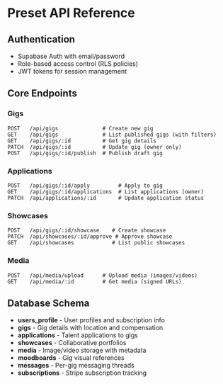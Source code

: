 # Preset API Reference

## Authentication
- Supabase Auth with email/password
- Role-based access control (RLS policies)
- JWT tokens for session management

## Core Endpoints

### Gigs
```
POST   /api/gigs              # Create new gig
GET    /api/gigs              # List published gigs (with filters)
GET    /api/gigs/:id          # Get gig details
PATCH  /api/gigs/:id          # Update gig (owner only)
POST   /api/gigs/:id/publish  # Publish draft gig
```

### Applications
```
POST   /api/gigs/:id/apply         # Apply to gig
GET    /api/gigs/:id/applications  # List applications (owner)
PATCH  /api/applications/:id       # Update application status
```

### Showcases
```
POST   /api/gigs/:id/showcase    # Create showcase
PATCH  /api/showcases/:id/approve # Approve showcase
GET    /api/showcases            # List public showcases
```

### Media
```
POST   /api/media/upload      # Upload media (images/videos)
GET    /api/media/:id         # Get media (signed URLs)
```

## Database Schema
- **users_profile** - User profiles and subscription info
- **gigs** - Gig details with location and compensation
- **applications** - Talent applications to gigs
- **showcases** - Collaborative portfolios
- **media** - Image/video storage with metadata
- **moodboards** - Gig visual references
- **messages** - Per-gig messaging threads
- **subscriptions** - Stripe subscription tracking
